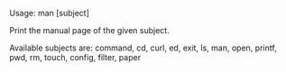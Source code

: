 Usage: man [subject]

Print the manual page of the given subject.

Available subjects are:
command, cd, curl, ed, exit, ls, man, open, printf, pwd,
 rm, touch, config, filter, paper
